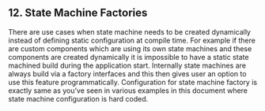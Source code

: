 ## 12. State Machine Factories

There are use cases when state machine needs to be created dynamically instead of defining static configuration at compile time. For example if there are custom components which are using its own state machines and these components are created dynamically it is impossible to have a static state machined build during the application start. Internally state machines are always build via a factory interfaces and this then gives user an option to use this feature programmatically. Configuration for state machine factory is exactly same as you’ve seen in various examples in this document where state machine configuration is hard coded.